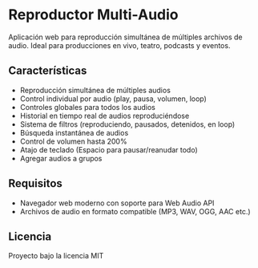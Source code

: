 # Reproductor Multi-Audio

Aplicación web para reproducción simultánea de múltiples archivos de audio. Ideal para producciones en vivo, teatro, podcasts y eventos.

## Características

- Reproducción simultánea de múltiples audios
- Control individual por audio (play, pausa, volumen, loop)
- Controles globales para todos los audios
- Historial en tiempo real de audios reproduciéndose
- Sistema de filtros (reproduciendo, pausados, detenidos, en loop)
- Búsqueda instantánea de audios
- Control de volumen hasta 200%
- Atajo de teclado (Espacio para pausar/reanudar todo)
- Agregar audios a grupos

## Requisitos

- Navegador web moderno con soporte para Web Audio API
- Archivos de audio en formato compatible (MP3, WAV, OGG, AAC etc.)

## Licencia


Proyecto bajo la licencia MIT
